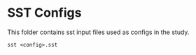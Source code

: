 # SST Configs

This folder contains sst input files used as configs in the study.

```
sst <config>.sst
```
